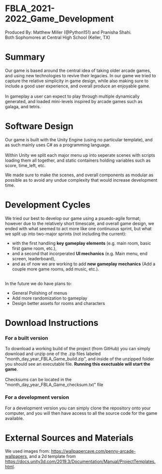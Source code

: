# FBLA_2021-2022_Game_Development

Produced By:
Matthew Miller (@Python151) and Pranisha Shahi. <br>
Both Sophomores at Central High School (Keller, TX)

# Summary
Our game is based around the central idea of taking older arcade games, and using new technologies to revive their legacies. In our game we tried to capture the relative simplicity in game design, while also making sure to include a good user experience, and overall produce an enjoyable game.
<br><br>
In gameplay a user can expect to play through multiple dynamically generated, and loaded mini-levels inspired by arcade games such as galaga, and tetris.

# Software Design 
Our game is built with the Unity Engine (using no particular template), and as such mainly uses C# as a programming language. 
<br><br>
Within Unity we split each major menu up into seperate scenes with scripts loading them all together, and static containers holding variables such as score, time_left, etc.

We made sure to make the scenes, and overall components as modular as possible as to avoid any undue complexity that would increase development time.

# Development Cycles
We tried our best to develop our game using a psuedo-agile format; however due to the relatively short timescale, and overall game design, we ended with what seemed to act more like one continuous sprint, but what we split up into two-major sprints (not including the current):

<ul>
  <li>with the first handling <b>key gameplay elements</b> (e.g. main room, basic first game room, etc.), </li>
  <li>and a second that incorperated <b>UI mechanics</b> (e.g. Main menu, end screen, leaderboard), </li>
  <li>and as of now we are working to add <b>new gameplay mechanics</b> (Add a couple more game rooms, add music, etc.).</li>
</ul>

<br>
In the future we do have plans to:<br>
<ul>
  <li>General Polishing of menus</li>
  <li>Add more randomization to gameplay</li>
  <li>Design better assets for rooms and characters</li>
</ul>

# Download Instructions
<h3> For a built version </h3>
To download a working build of the project (from GitHub) you can simply download and unzip one of the .zip files labeled "month_day_year_FBLA_Game_build.zip", and inside of the unzipped folder you should see an executable file. <b>Running this exectuable will start the game</b>.
<br><br>
Checksums can be located in the "month_day_year_FBLA_Game_checksum.txt" file

<h3> For a development version</h3>
For a development version you can simply clone the repository onto your computer, and you will then have access to all the source code for the game available.

# External Sources and Materials

We used images from: https://wallpapercave.com/penny-arcade-wallpapers,
and a 2d template from https://docs.unity3d.com/2019.3/Documentation/Manual/ProjectTemplates.html.
